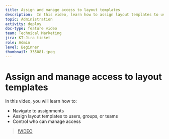 ```yaml
---
title: Assign and manage access to layout templates
description:  In this video, learn how to assign layout templates to users and control who can manage access.
topic: Administration
activity: deploy
doc-type: feature video
team: Technical Marketing
jira: KT-Jira ticket
role: Admin
level: Beginner
thumbnail: 335081.jpeg
---
```

# Assign and manage access to layout templates

In this video, you will learn how to:

* Navigate to assignments
* Assign layout templates to users, groups, or teams
* Control who can manage access

>[!VIDEO](https://video.tv.adobe.com/v/MPC#/?quality=12&learn=on)
